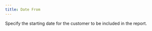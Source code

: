 ```yaml
---
title: Date From
---
```



Specify the starting date for the customer to be included in the report.
